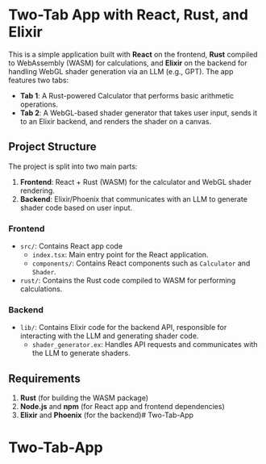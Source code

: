 # Two-Tab App with React, Rust, and Elixir

This is a simple application built with **React** on the frontend, **Rust** compiled to WebAssembly (WASM) for calculations, and **Elixir** on the backend for handling WebGL shader generation via an LLM (e.g., GPT). The app features two tabs:

- **Tab 1**: A Rust-powered Calculator that performs basic arithmetic operations.
- **Tab 2**: A WebGL-based shader generator that takes user input, sends it to an Elixir backend, and renders the shader on a canvas.

## Project Structure

The project is split into two main parts:

1. **Frontend**: React + Rust (WASM) for the calculator and WebGL shader rendering.
2. **Backend**: Elixir/Phoenix that communicates with an LLM to generate shader code based on user input.

### Frontend
- `src/`: Contains React app code
  - `index.tsx`: Main entry point for the React application.
  - `components/`: Contains React components such as `Calculator` and `Shader`.
- `rust/`: Contains the Rust code compiled to WASM for performing calculations.

### Backend
- `lib/`: Contains Elixir code for the backend API, responsible for interacting with the LLM and generating shader code.
  - `shader_generator.ex`: Handles API requests and communicates with the LLM to generate shaders.

## Requirements

1. **Rust** (for building the WASM package)
2. **Node.js** and **npm** (for React app and frontend dependencies)
3. **Elixir** and **Phoenix** (for the backend)# Two-Tab-App
# Two-Tab-App
